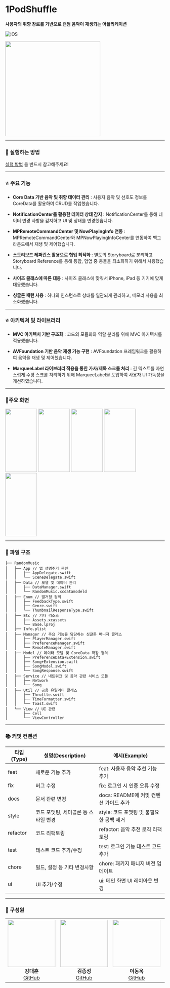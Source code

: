 # 1PodShuffle
**사용자의 취향 장르를 기반으로 랜덤 음악이 재생되는 어플리케이션**

![iOS](https://img.shields.io/badge/iOS-16.0%2B-blue)

<img src="https://github.com/user-attachments/assets/6fd48210-6d6d-4b07-9a25-c9ca7e9378a6" width="300" height="300"/>

---

### 🙂 실행하는 방법

[실행 방법](https://maize-erica-237.notion.site/1PodShuffle-216a1c6f6ce08070a224ea3552015b0f) 을 반드시 참고해주세요!

---


### ⭐️ 주요 기능
- **Core Data 기반 음악 및 취향 데이터 관리** : 
사용자 음악 및 선호도 정보를 CoreData를 활용하여 CRUD를 작업했습니다.

- **NotificationCenter를 활용한 데이터 상태 감지** : 
NotificationCenter를 통해 데이터 변경 사항을 감지하고 UI 및 상태를 변경했습니다.

- **MPRemoteCommandCenter 및 NowPlayingInfo 연동** :
MPRemoteCommandCenter와 MPNowPlayingInfoCenter를 연동하여 백그라운드에서 재생 및 제어했습니다.

- **스토리보드 레퍼런스 활용으로 협업 최적화** :
별도의 Storyboard로 분리하고 Storyboard Reference를 통해 통합, 협업 중 충돌을 최소화하기 위해서 사용했습니다.

- **사이즈 클래스에 따른 대응** :
사이즈 클래스에 맞춰서 iPhone, iPad 등 기기에 맞게 대응했습니다.

- **싱글톤 패턴 사용** :
하나의 인스턴스로 상태를 일관되게 관리하고, 메모리 사용을 최소화했습니다.
---

### ⭐️ 아키텍쳐 및 라이브러리
- **MVC 아키텍처 기반 구조화** :
코드의 모듈화와 역할 분리를 위해 MVC 아키텍처를 적용했습니다.

- **AVFoundation 기반 음악 재생 기능 구현** :
AVFoundation 프레임워크를 활용하여 음악을 재생 및 제어했습니다.

- **MarqueeLabel 라이브러리 적용을 통한 가사/제목 스크롤 처리** : 
긴 텍스트를 자연스럽게 수평 스크롤 처리하기 위해 MarqueeLabel을 도입하여 사용자 UI 가독성을 개선하였습니다.

---
### 📱주요 화면

<img src="https://github.com/user-attachments/assets/31208bae-dfb2-465a-84c8-b23323a17541" width="100" height="200"/>

<img src="https://github.com/user-attachments/assets/7631e32d-6872-43f3-914b-8e086c981c09" width="100" height="200"/>

<img src="https://github.com/user-attachments/assets/926c254c-84d7-4bc1-a018-3a55b74d40fa" width="100" height="200"/>

<img src="https://github.com/user-attachments/assets/5033b96f-2299-4813-809d-e48c2b9dbbd7" width="100" height="200"/>

<img src="https://github.com/user-attachments/assets/5cec3118-d53d-4e99-abc6-535f86204b8e" width="100" height="200"/>

---

### 📁 파일 구조
```
├── RandomMusic
│   ├── App // 앱 생명주기 관련
│   │   ├── AppDelegate.swift
│   │   └── SceneDelegate.swift
│   ├── Data // 모델 및 데이터 관리
│   │   ├── DataManager.swift
│   │   └── RandomMusic.xcdatamodeld
│   ├── Enum // 열거형 정의
│   │   ├── FeedbackType.swift
│   │   ├── Genre.swift
│   │   └── ThumbnailResponseType.swift
│   ├── Etc // 기타 리소스
│   │   ├── Assets.xcassets
│   │   └── Base.lproj
│   ├── Info.plist
│   ├── Manager // 주요 기능을 담당하는 싱글톤 매니저 클래스
│   │   ├── PlayerManager.swift
│   │   ├── PreferenceManager.swift
│   │   └── RemoteManager.swift
│   ├── Model // 데이터 모델 및 CoreData 확장 정의
│   │   ├── PreferenceData+Extension.swift
│   │   ├── Song+Extension.swift
│   │   ├── SongModel.swift
│   │   └── SongResponse.swift
│   ├── Service // 네트워크 및 음악 관련 서비스 모듈
│   │   ├── Network
│   │   └── Song
│   ├── Util // 공용 유틸리티 클래스
│   │   ├── Throttle.swift
│   │   ├── TimeFormatter.swift
│   │   └── Toast.swift
│   └── View // UI 관련
│       ├── Cell
│       └── ViewController
```

---
### 📚 커밋 컨벤션
| 타입(Type) | 설명(Description)            | 예시(Example)                                 |
| ---------- | ---------------------------- | --------------------------------------------- |
| feat       | 새로운 기능 추가              | feat: 사용자 음악 추천 기능 추가              |
| fix        | 버그 수정                    | fix: 로그인 시 인증 오류 수정                 |
| docs       | 문서 관련 변경                | docs: README에 커밋 컨벤션 가이드 추가        |
| style      | 코드 포맷팅, 세미콜론 등 스타일 변경 | style: 코드 포맷팅 및 불필요한 공백 제거      |
| refactor   | 코드 리팩토링                 | refactor: 음악 추천 로직 리팩토링             |
| test       | 테스트 코드 추가/수정          | test: 로그인 기능 테스트 코드 추가            |
| chore      | 빌드, 설정 등 기타 변경사항      | chore: 패키지 매니저 버전 업데이트            |
| ui         | UI 추가/수정                  | ui: 메인 화면 UI 레이아웃 변경                |

---
### 🙇 구성원

<table>
  <tr>
    <td align="center">
      <img src="https://github.com/user-attachments/assets/28ade993-8128-45ef-acac-9925d932bf09" width="150"><br>
      <strong>강대훈</strong><br>
      <a href="https://github.com/kanghun1121">GitHub</a>
    </td>
    <td align="center">
      <img src="https://github.com/user-attachments/assets/28ab4396-2bd5-4d4d-90ea-5208a69776c5" width="150"><br>
      <strong>김종성</strong><br>
      <a href="https://github.com/jseongee">GitHub</a>
    </td>
    <td align="center">
      <img src="https://github.com/user-attachments/assets/90c7b71c-183a-4994-ac3c-71d5e2dc0c8a" width="150"><br>
      <strong>이동욱</strong><br>
      <a href="https://github.com/drfranken99">GitHub</a>
    </td>
    <td align="center">
      <img src="https://github.com/user-attachments/assets/c50aa0b7-9cf4-4866-846f-2940f8e70156" width="150"><br>
      <strong>이유정</strong><br>
      <a href="https://github.com/YUJEONGLEEEEE">GitHub</a>
    </td>
    <td align="center">
      <img src="https://github.com/user-attachments/assets/ba2246b2-f22b-40c0-b2ed-3c00d52bb645" width="150"><br>
      <strong>이주용</strong><br>
      <a href="https://github.com/twoweeks-y">GitHub</a>
    </td>
  </tr>
</table>
